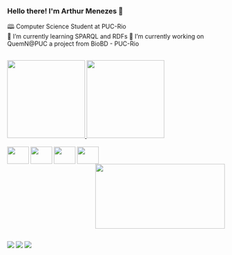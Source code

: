 ### Hello there! I'm Arthur Menezes 👋

🕮 Computer Science Student at PUC-Rio <br>
🌱 I’m currently learning SPARQL and RDFs
🔭 I’m currently working on QuemN@PUC a project from BioBD - PUC-Rio

##

<!--
**arthurprioli/arthurprioli** is a ✨ _special_ ✨ repository because its `README.md` (this file) appears on your GitHub profile.

Here are some ideas to get you started:

- 🔭 I’m currently working on ...

- 👯 I’m looking to collaborate on ...
- 🤔 I’m looking for help with ...
- 💬 Ask me about ...
- 📫 How to reach me: ...
- 😄 Pronouns: ...
- ⚡ Fun fact: ...
-->

<div>
  <a href="https://github.com/arthurprioli">
  <img height="180em" src="https://github-readme-stats.vercel.app/api?username=arthurprioli&show_icons=true&theme=dark" />
  <img height="180em" src="https://github-readme-stats.vercel.app/api/top-langs/?username=arthurprioli&layout=compact&theme=dark" />
</div>

<div style="display: inline-block"><br>
  <img align="center" height="40" width="50" src="https://cdn.jsdelivr.net/gh/devicons/devicon/icons/c/c-original.svg" />
  <img align="center" height="40" width="50" src="https://cdn.jsdelivr.net/gh/devicons/devicon/icons/python/python-original.svg" />
  <img align="center" height="40" width="50" src="https://cdn.jsdelivr.net/gh/devicons/devicon/icons/html5/html5-original.svg" />
  <img align="center" height="40" width="50" src="https://cdn.jsdelivr.net/gh/devicons/devicon/icons/css3/css3-original.svg" />
  <img align="right" width="300" height="150" src="https://media.tenor.com/NYuGzhdqJfkAAAAd/star-wars-baby-yoda.gif" />
</div>
  
  ##
  
<div> 
  <a href="https://instagram.com/arpmenezes" target="_blank"><img src="https://img.shields.io/badge/-Instagram-%23E4405F?style=for-the-badge&logo=instagram&logoColor=white" target="_blank"></a>
  <a href = "mailto:arthur.prioli@gmail.com"><img src="https://img.shields.io/badge/-Gmail-%23333?style=for-the-badge&logo=gmail&logoColor=white" target="_blank"></a>
  <a href="https://www.linkedin.com/in/arpmenezes" target="_blank"><img src="https://img.shields.io/badge/-LinkedIn-%230077B5?style=for-the-badge&logo=linkedin&logoColor=white" target="_blank"></a>
 </div>
